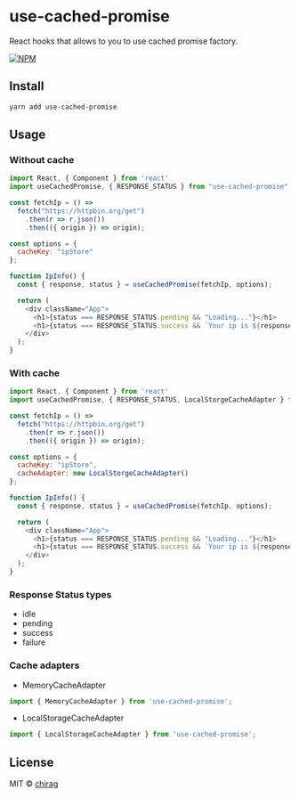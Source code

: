 # use-cached-promise
React hooks that allows to you to use cached promise factory.
 

[![NPM](https://img.shields.io/npm/v/use-cached-promise.svg)](https://www.npmjs.com/package/use-cached-promise)

## Install

```bash
yarn add use-cached-promise
```

## Usage

### Without cache

```js
import React, { Component } from 'react'
import useCachedPromise, { RESPONSE_STATUS } from "use-cached-promise";

const fetchIp = () =>
  fetch("https://httpbin.org/get")
    .then(r => r.json())
    .then(({ origin }) => origin);

const options = {
  cacheKey: "ipStore"
};

function IpInfo() {
  const { response, status } = useCachedPromise(fetchIp, options);

  return (
    <div className="App">
      <h1>{status === RESPONSE_STATUS.pending && "Loading..."}</h1>
      <h1>{status === RESPONSE_STATUS.success && `Your ip is ${response}`}</h1>
    </div>
  );
}
```

### With cache

```js
import React, { Component } from 'react'
import useCachedPromise, { RESPONSE_STATUS, LocalStorgeCacheAdapter } from "use-cached-promise";

const fetchIp = () =>
  fetch("https://httpbin.org/get")
    .then(r => r.json())
    .then(({ origin }) => origin);

const options = {
  cacheKey: "ipStore",
  cacheAdapter: new LocalStorgeCacheAdapter()
};

function IpInfo() {
  const { response, status } = useCachedPromise(fetchIp, options);

  return (
    <div className="App">
      <h1>{status === RESPONSE_STATUS.pending && "Loading..."}</h1>
      <h1>{status === RESPONSE_STATUS.success && `Your ip is ${response}`}</h1>
    </div>
  );
}
```


### Response Status types
* idle
* pending
* success
* failure

### Cache adapters

* MemoryCacheAdapter
```js
import { MemoryCacheAdapter } from 'use-cached-promise';
```

* LocalStorageCacheAdapter
```js
import { LocalStorageCacheAdapter } from 'use-cached-promise';
```

## License

MIT © [chirag](https://github.com/chirag)
